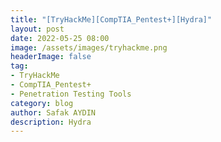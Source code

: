 ```yaml
---
title: "[TryHackMe][CompTIA_Pentest+][Hydra]"
layout: post
date: 2022-05-25 08:00
image: /assets/images/tryhackme.png
headerImage: false
tag:
- TryHackMe
- CompTIA_Pentest+
- Penetration Testing Tools
category: blog
author: Safak AYDIN
description: Hydra
---
```


